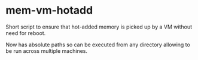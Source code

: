 mem-vm-hotadd
=============

Short script to ensure that hot-added memory is picked up by a VM without need for reboot.

Now has absolute paths so can be executed from any directory allowing to be run across multiple machines.



